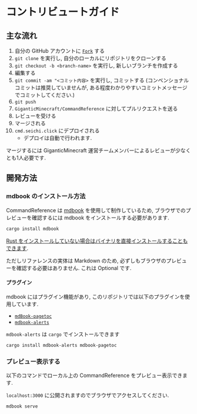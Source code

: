 # コントリビュートガイド

## 主な流れ

1. 自分の GitHub アカウントに [`Fork`](https://github.com/GiganticMinecraft/CommandReference/fork) する
2. `git clone` を実行し, 自分のローカルにリポジトリをクローンする
3. `git checkout -b <branch-name>` を実行し, 新しいブランチを作成する
4. 編集する
5. `git commit -am "<コミット内容>` を実行し, コミットする (コンベンショナルコミットは推奨していませんが, ある程度わかりやすいコミットメッセージでコミットしてください.)
6. `git push`
7. `GiganticMinecraft/CommandReference` に対してプルリクエストを送る
8. レビューを受ける
9. マージされる
10. `cmd.seichi.click` にデプロイされる
    - デプロイは自動で行われます.

マージするには GiganticMinecraft 運営チームメンバーによるレビューが少なくとも1人必要です.

## 開発方法

### mdbook のインストール方法

CommandReference は [mdbook](https://github.com/rust-lang/mdBook) を使用して制作しているため, ブラウザでのプレビューを確認するには mdbook をインストールする必要があります.

```sh
cargo install mdbook
```

[Rust をインストールしていない場合はバイナリを直接インストールすることもできます](https://github.com/rust-lang/mdBook/releases).

ただしリファレンスの実体は Markdown のため, 必ずしもブラウザのプレビューを確認する必要はありません. これは Optional です.

#### プラグイン

mdbook にはプラグイン機能があり, このリポジトリでは以下のプラグインを使用しています.

- [`mdBook-pagetoc`](https://github.com/slowsage/mdbook-pagetoc)
- [`mdbook-alerts`](https://github.com/lambdalisue/rs-mdbook-alerts)

`mdbook-alerts` は `cargo` でインストールできます

```sh
cargo install mdbook-alerts mdbook-pagetoc
```

### プレビュー表示する

以下のコマンドでローカル上の CommandReference をプレビュー表示できます.

`localhost:3000` に公開されますのでブラウザでアクセスしてください.

```sh
mdbook serve
```
